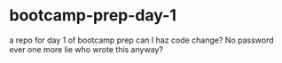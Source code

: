 # bootcamp-prep-day-1
a repo for day 1 of bootcamp prep
can I haz code change?
No password ever
one more lie
who wrote this anyway?